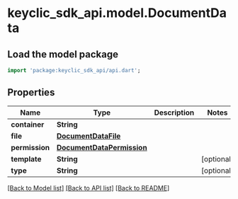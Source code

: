 # keyclic_sdk_api.model.DocumentData

## Load the model package
```dart
import 'package:keyclic_sdk_api/api.dart';
```

## Properties
Name | Type | Description | Notes
------------ | ------------- | ------------- | -------------
**container** | **String** |  | 
**file** | [**DocumentDataFile**](DocumentDataFile.md) |  | 
**permission** | [**DocumentDataPermission**](DocumentDataPermission.md) |  | 
**template** | **String** |  | [optional] 
**type** | **String** |  | [optional] 

[[Back to Model list]](../README.md#documentation-for-models) [[Back to API list]](../README.md#documentation-for-api-endpoints) [[Back to README]](../README.md)


